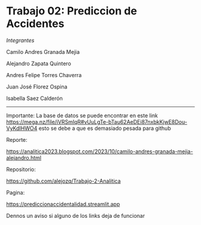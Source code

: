 # Trabajo 02: Prediccion de Accidentes

*Integrantes*

Camilo Andres Granada Mejia

Alejandro Zapata Quintero

Andres Felipe Torres Chaverra 

Juan José Florez Ospina 

Isabella Saez Calderón 

------------------------------------------------------------------------
Importante: La base de datos se puede encontrar en este link https://mega.nz/file/iVRSmIqR#vUuLgTe-bTau62AeDEi87nxbkKjwE8Dou-VyKdIHWO4
esto se debe a que es demasiado pesada para github

Reporte:

https://analitica2023.blogspot.com/2023/10/camilo-andres-granada-mejia-alejandro.html

Repositorio:

https://github.com/alejozq/Trabajo-2-Analitica

Pagina:

https://prediccionaccidentalidad.streamlit.app

Dennos un aviso si alguno de los links deja de funcionar
